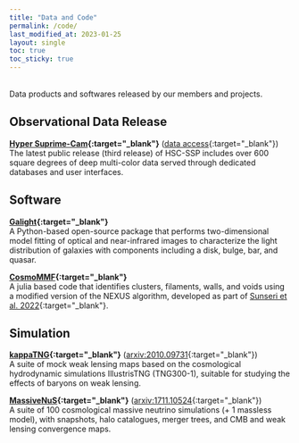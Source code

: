 ```yaml
---
title: "Data and Code"
permalink: /code/
last_modified_at: 2023-01-25
layout: single
toc: true
toc_sticky: true
---
```


\
Data products and softwares released by our members and projects.

## Observational Data Release

**[Hyper Suprime-Cam](https://hsc.mtk.nao.ac.jp/ssp/){:target="_blank"}** ([data access](https://hsc.mtk.nao.ac.jp/ssp/data-release/){:target="_blank"})\
The latest public release (third release) of HSC-SSP includes over 600 square degrees of deep multi-color data served through dedicated databases and user interfaces.

## Software

**[Galight](https://github.com/dartoon/galight){:target="_blank"}**\
A Python-based open-source package that performs two-dimensional model fitting of optical and near-infrared images to characterize the light distribution of galaxies with components including a disk, bulge, bar, and quasar. 


**[CosmoMMF](https://github.com/James11222/CosmoMMF){:target="_blank"}**\
A julia based code that identifies clusters, filaments, walls, and voids using a modified version of the NEXUS algorithm, developed as part of [Sunseri et al. 2022](https://ui.adsabs.harvard.edu/abs/2023PhRvD.107b3514S/abstract){:target="_blank"}. 

## Simulation

**[kappaTNG](https://github.com/0satoken/kappaTNG){:target="_blank"}** ([arxiv:2010.09731](https://arxiv.org/abs/2010.09731){:target="_blank"})\
A suite of mock weak lensing maps based on the cosmological hydrodynamic simulations IllustrisTNG (TNG300-1), suitable for studying the effects of baryons on weak lensing. 

**[MassiveNuS](http://astronomy.nmsu.edu/aklypin/SUsimulations/MassiveNuS/){:target="_blank"}** ([arxiv:1711.10524](https://arxiv.org/abs/1711.10524){:target="_blank"})\
A suite of 100 cosmological massive neutrino simulations (+ 1 massless model), with snapshots, halo catalogues, merger trees, and CMB and weak lensing convergence maps. 

